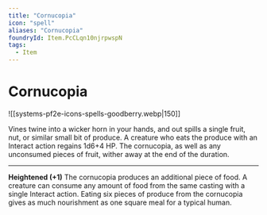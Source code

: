 ```yaml
---
title: "Cornucopia"
icon: "spell"
aliases: "Cornucopia"
foundryId: Item.PcCLqn10njrpwspN
tags:
  - Item
---
```


# Cornucopia
![[systems-pf2e-icons-spells-goodberry.webp|150]]

Vines twine into a wicker horn in your hands, and out spills a single fruit, nut, or similar small bit of produce. A creature who eats the produce with an Interact action regains 1d6+4 HP. The cornucopia, as well as any unconsumed pieces of fruit, wither away at the end of the duration.

* * *

**Heightened (+1)** The cornucopia produces an additional piece of food. A creature can consume any amount of food from the same casting with a single Interact action. Eating six pieces of produce from the cornucopia gives as much nourishment as one square meal for a typical human.
